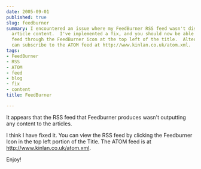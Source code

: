 ```yaml
---
date: 2005-09-01
published: true
slug: feedburner
summary: I encountered an issue where my FeedBurner RSS feed wasn't displaying any
  article content.  I've implemented a fix, and you should now be able to access the
  feed through the FeedBurner icon at the top left of the title.  Alternatively, you
  can subscribe to the ATOM feed at http://www.kinlan.co.uk/atom.xml.
tags:
- FeedBurner
- RSS
- ATOM
- feed
- blog
- fix
- content
title: FeedBurner

---
```

It appears that the RSS feed that Feedburner produces wasn't outputting any content to the articles.<p />I think I have fixed it. You can view the RSS feed by clicking the Feedburner Icon in the top left portion of the Title. The ATOM feed is at <a href="http://www.kinlan.co.uk/atom.xml">http://www.kinlan.co.uk/atom.xml</a>.<p />Enjoy!<p />

